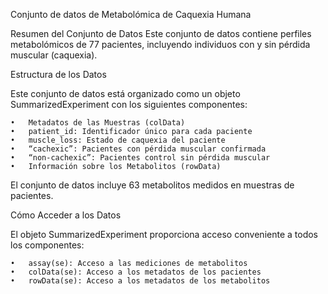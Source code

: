 Conjunto de datos de Metabolómica de Caquexia Humana

Resumen del Conjunto de Datos
Este conjunto de datos contiene perfiles metabolómicos de 77 pacientes, incluyendo individuos con y sin pérdida muscular (caquexia).

Estructura de los Datos

Este conjunto de datos está organizado como un objeto SummarizedExperiment con los siguientes componentes:

	•	Metadatos de las Muestras (colData)
	•	patient_id: Identificador único para cada paciente
	•	muscle_loss: Estado de caquexia del paciente
	•	“cachexic”: Pacientes con pérdida muscular confirmada
	•	“non-cachexic”: Pacientes control sin pérdida muscular
	•	Información sobre los Metabolitos (rowData)

El conjunto de datos incluye 63 metabolitos medidos en muestras de pacientes.

Cómo Acceder a los Datos

El objeto SummarizedExperiment proporciona acceso conveniente a todos los componentes:

	•	assay(se): Acceso a las mediciones de metabolitos
	•	colData(se): Acceso a los metadatos de los pacientes
	•	rowData(se): Acceso a los metadatos de los metabolitos
